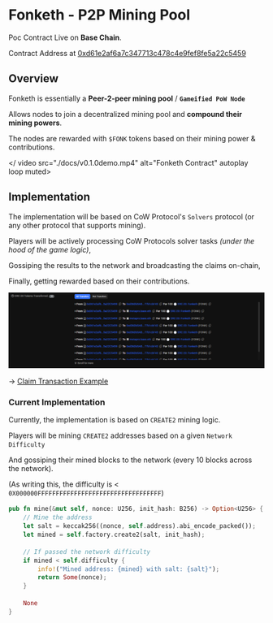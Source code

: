 # Fonketh - P2P Mining Pool

Poc Contract Live on **Base Chain**.

Contract Address at [0xd61e2af6a7c347713c478c4e9fef8fe5a22c5459](https://basescan.org/address/0xd61e2af6a7c347713c478c4e9fef8fe5a22c5459)

## Overview

Fonketh is essentially a **Peer-2-peer mining pool** / **`Gameified PoW Node`**

Allows nodes to join a decentralized mining pool and **compound their mining powers**.

The nodes are rewarded with `$FONK` tokens based on their mining power & contributions.

</ video src="./docs/v0.1.0demo.mp4" alt="Fonketh Contract" autoplay loop muted>

## Implementation

The implementation will be based on CoW Protocol's `Solvers` protocol (or any other protocol that supports mining).

Players will be actively processing CoW Protocols solver tasks _(under the hood of the game logic)_,

Gossiping the results to the network and broadcasting the claims on-chain,

Finally, getting rewarded based on their contributions.

<!-- image -->
<img src="./docs/rewards_erc20.png" alt="Fonketh Rewards ERC20" />

-> [Claim Transaction Example](https://basescan.org/tx/0x38a361c7024107052d1c641c45c6273c639ba13cf3c997c6a1d5426dbdaf2370)

### Current Implementation

Currently, the implementation is based on `CREATE2` mining logic.

Players will be mining `CREATE2` addresses based on a given `Network Difficulty`

And gossiping their mined blocks to the network (every 10 blocks across the network).

(As writing this, the difficulty is < `0X000000FFFFFFFFFFFFFFFFFFFFFFFFFFFFFFFFFF`)

```rust
pub fn mine(&mut self, nonce: U256, init_hash: B256) -> Option<U256> {
    // Mine the address
    let salt = keccak256((nonce, self.address).abi_encode_packed());
    let mined = self.factory.create2(salt, init_hash);

    // If passed the network difficulty
    if mined < self.difficulty {
        info!("Mined address: {mined} with salt: {salt}");
        return Some(nonce);
    }

    None
}
```
